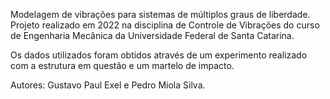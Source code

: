 Modelagem de vibrações para sistemas de múltiplos graus de liberdade. Projeto realizado em 2022 na disciplina de Controle de Vibrações do curso de Engenharia Mecânica da Universidade Federal de Santa Catarina.

Os dados utilizados foram obtidos através de um experimento realizado com a estrutura em questão e um martelo de impacto.

Autores: Gustavo Paul Exel e Pedro Miola Silva.
